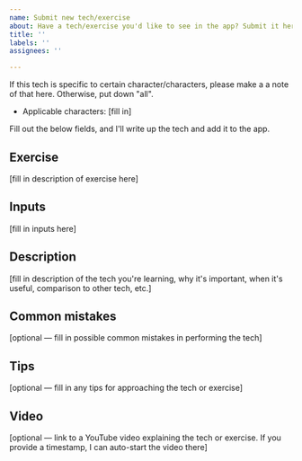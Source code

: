```yaml
---
name: Submit new tech/exercise
about: Have a tech/exercise you'd like to see in the app? Submit it here
title: ''
labels: ''
assignees: ''

---
```


If this tech is specific to certain character/characters, please make a a note of that here. Otherwise, put down "all".

* Applicable characters: [fill in]

Fill out the below fields, and I'll write up the tech and add it to the app.

## Exercise

[fill in description of exercise here]

## Inputs

[fill in inputs here]

## Description

[fill in description of the tech you're learning, why it's important, when it's useful, comparison to other tech, etc.]

## Common mistakes

[optional — fill in possible common mistakes in performing the tech]

## Tips

[optional — fill in any tips for approaching the tech or exercise]

## Video

[optional — link to a YouTube video explaining the tech or exercise. If you provide a timestamp, I can auto-start the video there]
